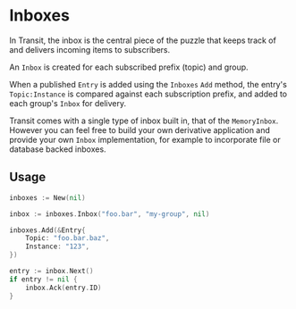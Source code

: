# Inboxes

In Transit, the inbox is the central piece of the puzzle that keeps track of and delivers incoming items to subscribers.

An `Inbox` is created for each subscribed prefix (topic) and group.

When a published `Entry` is added using the `Inboxes` `Add` method, the entry's `Topic:Instance` is compared against
each subscription prefix, and added to each group's `Inbox` for delivery.

Transit comes with a single type of inbox built in, that of the `MemoryInbox`. However you can feel free to build your
own derivative application and provide your own `Inbox` implementation, for example to incorporate file or database
backed inboxes.

## Usage

```go
inboxes := New(nil)

inbox := inboxes.Inbox("foo.bar", "my-group", nil)

inboxes.Add(&Entry{
	Topic: "foo.bar.baz", 
	Instance: "123",
})

entry := inbox.Next()
if entry != nil {
	inbox.Ack(entry.ID)
}
```